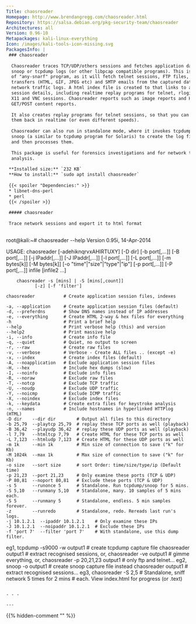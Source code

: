 ```yaml
---
Title: chaosreader
Homepage: http://www.brendangregg.com/chaosreader.html
Repository: https://salsa.debian.org/pkg-security-team/chaosreader
Architectures: all
Version: 0.96-10
Metapackages: kali-linux-everything 
Icon: /images/kali-tools-icon-missing.svg
PackagesInfo: |
 ### chaosreader
 
  Chaosreader traces TCP/UDP/others sessions and fetches application data from
  snoop or tcpdump logs (or other libpcap compatible programs). This is a type
  of "any-snarf" program, as it will fetch telnet sessions, FTP files, HTTP
  transfers (HTML, GIF, JPEG etc) and SMTP emails from the captured data inside
  network traffic logs. A html index file is created to that links to all the
  session details, including realtime replay programs for telnet, rlogin, IRC,
  X11 and VNC sessions. Chaosreader reports such as image reports and HTTP
  GET/POST content reports.
   
  It also creates replay programs for telnet sessions, so that you can play
  them back in realtime (or even different speeds).
   
  Chaosreader can also run in standalone mode, where it invokes tcpdump or
  snoop (a similar to tcpdump program for Solaris) to create the log files
  and then processes them.
   
  This package is useful for forensics investigations and for network traffic
  analysis.
 
 **Installed size:** `232 KB`  
 **How to install:** `sudo apt install chaosreader`  
 
 {{< spoiler "Dependencies:" >}}
 * libnet-dns-perl
 * perl
 {{< /spoiler >}}
 
 ##### chaosreader
 
 Trace network sessions and export it to html format
 
 ```
 root@kali:~# chaosreader --help
 Version 0.95i, 14-Apr-2014
 
 USAGE: chaosreader [-adehiknqrvxAHIRTUXY] [-D dir]
                    [-b port[,...]] [-B port[,...]]
                    [-j IPaddr[,...]] [-J IPaddr[,...]]
                    [-l port[,...]] [-L port[,...]] [-m bytes[k]]
                    [-M bytes[k]] [-o "time"|"size"|"type"|"ip"]
                    [-p port[,...]] [-P port[,...]]
                    infile [infile2 ...]
 
        chaosreader -s [mins] | -S [mins[,count]]
 	           [-z] [-f 'filter']
 
    chaosreader           # Create application session files, indexes
 
    -a, --application     # Create application session files (default)
    -d, --preferdns       # Show DNS names instead of IP addresses
    -e, --everything      # Create HTML 2-way & hex files for everything
    -h                    # Print a brief help
    --help                # Print verbose help (this) and version
    --help2               # Print massive help
    -i, --info            # Create info file
    -q, --quiet           # Quiet, no output to screen
    -r, --raw             # Create raw files
    -v, --verbose         # Verbose - Create ALL files .. (except -e)
    -x, --index           # Create index files (default)
    -A, --noapplication   # Exclude application session files
    -H, --hex             # Include hex dumps (slow)
    -I, --noinfo          # Exclude info files
    -R, --noraw           # Exclude raw files
    -T, --notcp           # Exclude TCP traffic
    -U, --noudp           # Exclude UDP traffic
    -Y, --noicmp          # Exclude ICMP traffic
    -X, --noindex         # Exclude index files
    -k, --keydata         # Create extra files for keystroke analysis
    -n, --names           # Include hostnames in hyperlinked HTTPlog (HTML)
    -D dir    --dir dir        # Output all files to this directory
    -b 25,79  --playtcp 25,79  # replay these TCP ports as well (playback)
    -B 36,42  --playudp 36,42  # replay these UDP ports as well (playback)
    -l 7,79   --htmltcp 7,79   # Create HTML for these TCP ports as well
    -L 7,123  --htmludp 7,123  # Create HTML for these UDP ports as well
    -m 1k     --min 1k         # Min size of connection to save ("k" for Kb)
    -M 1024k  --max 1k         # Max size of connection to save ("k" for Kb)
    -o size   --sort size      # sort Order: time/size/type/ip (Default time)
    -p 21,23  --port 21,23     # Only examine these ports (TCP & UDP)
    -P 80,81  --noport 80,81   # Exclude these ports (TCP & UDP)
    -s 5      --runonce 5      # Standalone. Run tcpdump/snoop for 5 mins.
    -S 5,10   --runmany 5,10   # Standalone, many. 10 samples of 5 mins each.
    -S 5      --runmany 5      # Standalone, endless. 5 min samples forever.
    -z        --runredo        # Standalone, redo. Rereads last run's logs.
    -j 10.1.2.1  --ipaddr 10.1.2.1    # Only examine these IPs
    -J 10.1.2.1  --noipaddr 10.1.2.1  # Exclude these IPs
    -f 'port 7'  --filter 'port 7'    # With standalone, use this dump filter.
 
 eg1,
      tcpdump -s9000 -w output1          # create tcpdump capture file
      chaosreader output1                # extract recognised sessions, or,
      chaosreader -ve output1            # gimme everything, or,
      chaosreader -p 20,21,23 output1    # only ftp and telnet...
 eg2,
      snoop -o output1                   # create snoop capture file instead
      chaosreader output1                # extract recognised sessions...
 eg3,
      chaosreader -S 2,5		# Standalone, sniff network 5 times for 2 mins
 				# each. View index.html for progress (or .text)
 ```
 
 - - -
 
---
```

{{% hidden-comment "<!--Do not edit anything above this line-->" %}}
